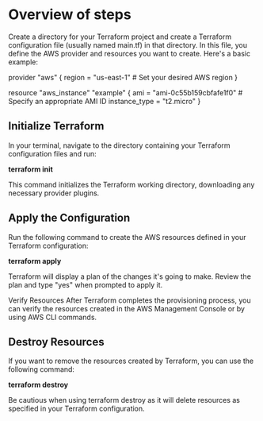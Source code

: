 # Overview of steps

Create a directory for your Terraform project and create a Terraform configuration file (usually named main.tf) in that directory. In this file, you define the AWS provider and resources you want to create. Here's a basic example:

   provider "aws" {
     region = "us-east-1"  # Set your desired AWS region
   }

   resource "aws_instance" "example" {
     ami           = "ami-0c55b159cbfafe1f0"  # Specify an appropriate AMI ID
     instance_type = "t2.micro"
   }
   
## Initialize Terraform
In your terminal, navigate to the directory containing your Terraform configuration files and run:

**terraform init**

This command initializes the Terraform working directory, downloading any necessary provider plugins.

## Apply the Configuration
Run the following command to create the AWS resources defined in your Terraform configuration:

 **terraform apply**

Terraform will display a plan of the changes it's going to make. Review the plan and type "yes" when prompted to apply it.

Verify Resources
After Terraform completes the provisioning process, you can verify the resources created in the AWS Management Console or by using AWS CLI commands.

## Destroy Resources

If you want to remove the resources created by Terraform, you can use the following command:

 **terraform destroy**
 
Be cautious when using terraform destroy as it will delete resources as specified in your Terraform configuration.
